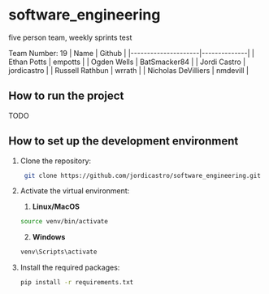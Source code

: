 # software_engineering

five person team, weekly sprints
test

Team Number: 19
| Name                | Github       |
|---------------------|--------------|
| Ethan Potts         | empotts      |
| Ogden Wells         | BatSmacker84 |
| Jordi Castro        | jordicastro  |
| Russell Rathbun     | wrrath       |
| Nicholas DeVilliers | nmdevill     |

## How to run the project

TODO

## How to set up the development environment

1. Clone the repository:

   ```sh
    git clone https://github.com/jordicastro/software_engineering.git
    ```

2. Activate the virtual environment:

   1. **Linux/MacOS**

    ```sh
    source venv/bin/activate
    ```

   2. **Windows**

    ```powershell
    venv\Scripts\activate
    ```

3. Install the required packages:

    ```sh
    pip install -r requirements.txt
    ```
